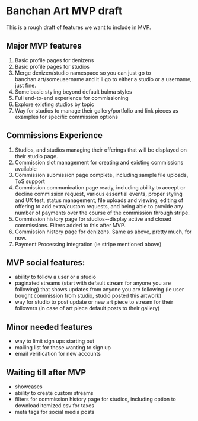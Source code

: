 # Banchan Art MVP draft
This is a rough draft of features we want to include in MVP.
## Major MVP features
1. Basic profile pages for denizens
2. Basic profile pages for studios
3. Merge denizen/studio namespace so you can just go to banchan.art/someusername and it'll go to either a studio or a username, just fine.
4. Some basic styling beyond default bulma styles
5. Full end-to-end experience for commissioning 
6. Explore existing studios by topic
7. Way for studios to manage their gallery/portfolio and link pieces as examples for specific commission options

## Commissions Experience
1. Studios, and studios managing their offerings that will be displayed on their studio page.
2. Commission slot management for creating and existing commissions available
3. Commission submission page complete, including sample file uploads, ToS support 
4. Commission communication page ready, including ability to accept or decline commission request, various essential events, proper styling and UX test, status management, file uploads and viewing, editing of offering to add extra/custom requests, and being able to provide any number of payments over the course of the commission through stripe.
5. Commission history page for studios--display active and closed commissions. Filters added to this after MVP.
6. Commission history page for denizens. Same as above, pretty much, for now.
7. Payment Processing integration (ie stripe mentioned above)

## MVP social features:
- ability to follow a user or a studio
- paginated streams (start with default stream for anyone you are following) that shows updates from anyone you are following (ie user bought commission from studio, studio posted this artwork)
- way for studio to post update or new art piece to stream for their followers (in case of art piece default posts to their gallery)

## Minor needed features
- way to limit sign ups starting out
- mailing list for those wanting to sign up
- email verification for new accounts


## Waiting till after MVP
- showcases
- ability to create custom streams
- filters for commission history page for studios, including option to download itemized csv for taxes
- meta tags for social media posts